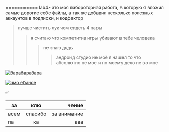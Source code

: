 =========== lab4- это моя лабороторная работа, в которую я вложил самые дорогие себе файлы, а так же добавил несколько полезных аккаунтов в подписки, и кодфактор
> лучше чистить лук чем сидеть 4 пары   
> > я считаю что компетитив игры убивают в тебе человека
> > > не знаю дядь
> > > > андроид студио не моё
> > > я нашел то что абсолютно не мое 
> > и по моему дело не во мне 







[![барабарабара](https://i.ytimg.com/vi/G2PLJxPsp54/hq720.jpg?sqp=-oaymwE2COgCEMoBSFXyq4qpAygIARUAAIhCGAFwAcABBvABAfgB_gmAAtAFigIMCAAQARgTIEEofzAP&rs=AOn4CLDOMGz8Ui7c5qrPcOZh4IjDULE5Qg)]("береберебере")


[![ чмо ебаное](https://i.ytimg.com/vi/katc6Z-fvow/hq720.jpg?sqp=-oaymwE2COgCEMoBSFXyq4qpAygIARUAAIhCGAFwAcABBvABAfgB_gmAAtAFigIMCAAQARhQIFcoZTAP&rs=AOn4CLDXhBtGAapwIe1mD7uwecosXFQjVg)](https://www.youtube.com/watch?v=katc6Z-fvow)


:white_check_mark:




| за   | клю     | чение     |
|----------------|:---------:|----------------:|
| всем | спасибо | за внимание |
| па |ка |ааа |

